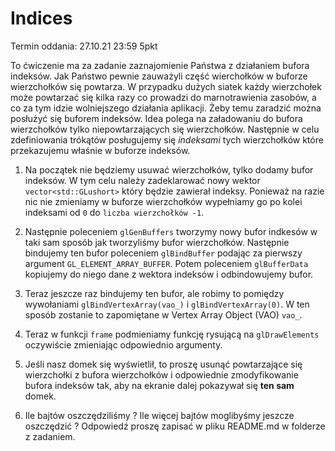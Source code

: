 # Indices 
Termin oddania: 27.10.21 23:59 5pkt

To ćwiczenie ma za zadanie zaznajomienie Państwa z działaniem bufora indeksów. Jak Państwo pewnie zauważyli część wierchołków w buforze wierzchołków się powtarza. W przypadku dużych siatek każdy wierzchołek może powtarzać się kilka razy co prowadzi do marnotrawienia zasobów, a co za tym idzie wolniejszego działania aplikacji.  Żeby temu zaradzić można posłużyć się buforem indeksów. Idea polega na załadowaniu do bufora wierzchołków tylko niepowtarzających  się wierzchołków. Następnie w celu zdefiniowania trókątów  posługujemy  się _indeksami_ tych wierzchołków które przekazujemu właśnie w buforze indeksów.


1. Na początek nie będziemy usuwać wierzchołków, tylko dodamy bufor indeksów.  W tym celu należy zadeklarować nowy wektor `vector<std::GLushort>` który będzie zawierał indeksy. Ponieważ na razie nic nie zmieniamy w buforze wierzchołków wypełniamy go po kolei indeksami od `0` do `liczba wierzchołków -1`. 

1. Następnie  poleceniem `glGenBuffers` tworzymy nowy bufor indkesów w taki sam sposób jak tworzyliśmy bufor wierzchołków. Następnie bindujemy ten bufor poleceniem `glBindBuffer` podając za pierwszy argument `GL_ELEMENT_ARRAY_BUFFER`. Potem poleceniem `glBufferData` kopiujemy do niego dane z wektora indeksów i odbindowujemy bufor. 

1. Teraz   jeszcze raz bindujemy ten bufor, ale robimy to pomiędzy wywołaniami `glBindVertexArray(vao_)` i `glBindVertexArray(0)`. W ten sposób  zostanie to zapomiętane w Vertex Array Object (VAO) `vao_`. 

1. Teraz  w funkcji `frame` podmieniamy  funkcję rysującą na `glDrawElements` oczywiście zmieniając odpowiednio argumenty. 

1. Jeśli nasz domek się wyświetlił, to proszę usunąć powtarzające się wierzchołki z bufora wierzchołków i odpowiednie zmodyfikowanie bufora indeksów tak, aby na ekranie dalej pokazywał się __ten sam__ domek. 

1. Ile bajtów oszczędziliśmy ? Ile więcej bajtów moglibyśmy jeszcze oszczędzić ? Odpowiedź proszę zapisać w pliku README.md w folderze z zadaniem. 
